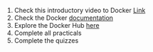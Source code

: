 1. Check this introductory video to Docker [Link](https://www.youtube.com/watch?v=Gjnup-PuquQ)
2. Check the Docker [documentation](https://docs.docker.com/)
3. Explore the Docker Hub [here](https://hub.docker.com/explore/)
4. Complete all practicals
5. Complete the quizzes
